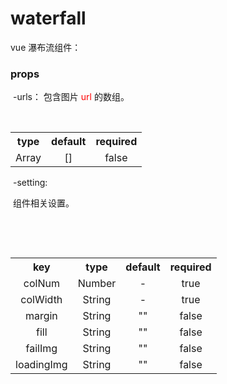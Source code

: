 # waterfall

vue 瀑布流组件：



### props

  ​	-urls：
  	   包含图片 <font color=red>url</font> 的数组。

  ​	<table>
  	  <tbody align=center>
        <tr>
          <th>type</th>
          <th>default</th>
          <th>required</th>
        </tr>
        <tr>
          <td>Array</td>
          <td>[]</td>
          <td>false</td>
        </tr>
    </tbody>
  	</table>

​	-setting: 

​	 组件相关设置。

  <table>
​		<tbody align=center>
​			<tr>
​				<th>key</th>
​				<th>type</th>
​				<th>default</th>
​				<th>required</th>
​			</tr>
​			<tr>
​				<td>colNum</td>
​				<td>Number</td>
​				<td>-</td>
​				<td>true</td>
​			</tr>
​			<tr>
​				<td>colWidth</td>
​				<td>String</td>
​				<td>-</td>
​				<td>true</td>
​			</tr>
​			<tr>
​				<td>margin</td>
​				<td>String</td>
​				<td>""</td>
​				<td>false</td>
​			</tr>
​			<tr>
​				<td>fill</td>
​				<td>String</td>
​				<td>""</td>
​				<td>false</td>
​			</tr>
​			<tr>
​				<td>failImg</td>
​				<td>String</td>
​				<td>""</td>
​				<td>false</td>
​			</tr>
​			<tr>
​				<td>loadingImg</td>
​				<td>String</td>
​				<td>""</td>
​				<td>false</td>
​			</tr>
​		</tbody>


​	</table>



